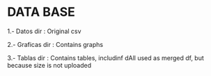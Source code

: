 # DATA BASE

1.- Datos dir : Original csv

2.- Graficas dir : Contains graphs

3.- Tablas dir : Contains tables, includinf dAll used as merged df, but because size is not uploaded

